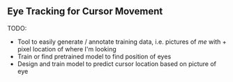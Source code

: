 Eye Tracking for Cursor Movement
---
TODO:

- Tool to easily generate / annotate training data, i.e. pictures of *me* with + pixel location of where I'm looking
- Train or find pretrained model to find position of eyes
- Design and train model to predict cursor location based on picture of eye
